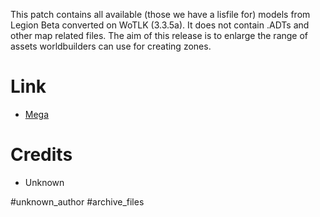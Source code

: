This patch contains all available (those we have a lisfile for) models from Legion Beta converted on WoTLK (3.3.5a). It does not contain .ADTs and other map related files. The aim of this release is to enlarge the range of assets worldbuilders can use for creating zones. 

# Link

- [Mega](https://mega.nz/#!Z9p3FKRS!D23xKXVQlOTgbo1MJG1c2LBcl8LBXwck9V138ED4Qjs)

# Credits

- Unknown

#unknown_author  #archive_files
